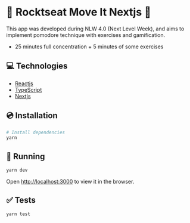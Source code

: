 # 🚀 Rocktseat Move It Nextjs 💪

This app was developed during NLW 4.0 (Next Level Week), and aims to implement pomodore technique with exercises and gamification.

- 25 minutes full concentration + 5 minutes of some exercises

## 💻 Technologies

- [Reactjs](https://reactjs.org/)
- [TypeScript](https://www.typescriptlang.org/)
- [Nextjs](https://nextjs.org/)

## 💿 Installation

```sh
# Install dependencies
yarn
```

## 🏃 Running

```sh
yarn dev
```

Open [http://localhost:3000](http://localhost:3000) to view it in the browser.

## ✅ Tests

```sh
yarn test
```
